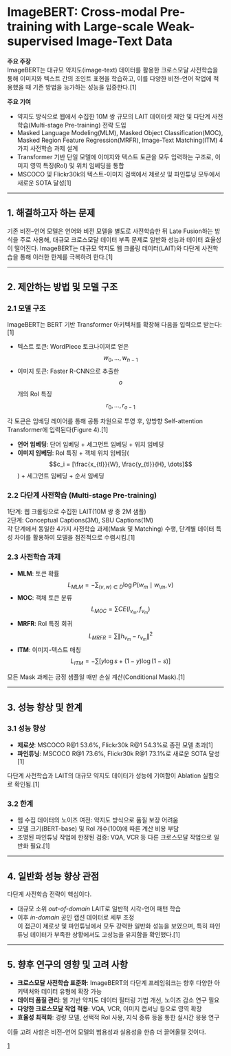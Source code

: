 # ImageBERT: Cross-modal Pre-training with Large-scale Weak-supervised Image-Text Data

**주요 주장**  
ImageBERT는 대규모 약지도(image-text) 데이터를 활용한 크로스모달 사전학습을 통해 이미지와 텍스트 간의 조인트 표현을 학습하고, 이를 다양한 비전–언어 작업에 적용했을 때 기존 방법을 능가하는 성능을 입증한다.[1]

**주요 기여**  
- 약지도 방식으로 웹에서 수집한 10M 쌍 규모의 LAIT 데이터셋 제안 및 다단계 사전학습(Multi-stage Pre-training) 전략 도입  
- Masked Language Modeling(MLM), Masked Object Classification(MOC), Masked Region Feature Regression(MRFR), Image-Text Matching(ITM) 4가지 사전학습 과제 설계  
- Transformer 기반 단일 모델에 이미지와 텍스트 토큰을 모두 입력하는 구조로, 이미지 영역 특징(RoI) 및 위치 임베딩을 통합  
- MSCOCO 및 Flickr30k의 텍스트-이미지 검색에서 제로샷 및 파인튜닝 모두에서 새로운 SOTA 달성[1]

***

## 1. 해결하고자 하는 문제  
기존 비전–언어 모델은 언어와 비전 모델을 별도로 사전학습한 뒤 Late Fusion하는 방식을 주로 사용해, 대규모 크로스모달 데이터 부족 문제로 일반화 성능과 데이터 효율성이 떨어진다. ImageBERT는 대규모 약지도 웹 크롤링 데이터(LAIT)와 다단계 사전학습을 통해 이러한 한계를 극복하려 한다.[1]

***

## 2. 제안하는 방법 및 모델 구조

### 2.1 모델 구조  
ImageBERT는 BERT 기반 Transformer 아키텍처를 확장해 다음을 입력으로 받는다:[1]
- 텍스트 토큰: WordPiece 토크나이저로 얻은 $$w_0,\dots,w_{n-1}$$  
- 이미지 토큰: Faster R-CNN으로 추출한 $$o$$개의 RoI 특징 $$r_0,\dots,r_{o-1}$$  

각 토큰은 임베딩 레이어를 통해 공통 차원으로 투영 후, 양방향 Self-attention Transformer에 입력된다(Figure 4).[1]
- **언어 임베딩**: 단어 임베딩 + 세그먼트 임베딩 + 위치 임베딩  
- **이미지 임베딩**: RoI 특징 + 객체 위치 임베딩($$c_i = [\frac{x_{tl}}{W}, \frac{y_{tl}}{H}, \dots]$$) + 세그먼트 임베딩 + 순서 임베딩  

### 2.2 다단계 사전학습 (Multi-stage Pre-training)  
1단계: 웹 크롤링으로 수집한 LAIT(10M 쌍 중 2M 샘플)  
2단계: Conceptual Captions(3M), SBU Captions(1M)  
각 단계에서 동일한 4가지 사전학습 과제(Mask 및 Matching) 수행, 단계별 데이터 특성 차이를 활용하여 모델을 점진적으로 수렴시킴.[1]

### 2.3 사전학습 과제  
- **MLM**: 토큰 확률 $$\displaystyle L_{MLM} = -\sum_{(v,w)\in D}\log P(w_m\mid w_{\setminus m},v)$$  
- **MOC**: 객체 토큰 분류 $$\displaystyle L_{MOC} = \sum CE(l_{v_m},f_{v_m})$$  
- **MRFR**: RoI 특징 회귀 $$\displaystyle L_{MRFR} = \sum \|h_{v_m}-r_{v_m}\|^2$$  
- **ITM**: 이미지-텍스트 매칭 $$\displaystyle L_{ITM} = -\sum [y\log s+(1-y)\log(1-s)]$$  

모든 Mask 과제는 긍정 샘플일 때만 손실 계산(Conditional Mask).[1]

***

## 3. 성능 향상 및 한계

### 3.1 성능 향상  
- **제로샷**: MSCOCO R@1 53.6%, Flickr30k R@1 54.3%로 종전 모델 초과[1]
- **파인튜닝**: MSCOCO R@1 73.6%, Flickr30k R@1 73.1%로 새로운 SOTA 달성[1]

다단계 사전학습과 LAIT의 대규모 약지도 데이터가 성능에 기여함이 Ablation 실험으로 확인됨.[1]

### 3.2 한계  
- 웹 수집 데이터의 노이즈 여전: 약지도 방식으로 품질 보장 어려움  
- 모델 크기(BERT-base) 및 RoI 개수(100)에 따른 계산 비용 부담  
- 조명된 파인튜닝 작업에 한정된 검증: VQA, VCR 등 다른 크로스모달 작업으로 일반화 필요.[1]

***

## 4. 일반화 성능 향상 관점

다단계 사전학습 전략이 핵심이다.  
- 대규모 소위 *out-of-domain* LAIT로 일반적 시각-언어 패턴 학습  
- 이후 *in-domain* 공인 캡션 데이터로 세부 조정  
이 접근이 제로샷 및 파인튜닝에서 모두 강력한 일반화 성능을 보였으며, 특히 파인튜닝 데이터가 부족한 상황에서도 고성능을 유지함을 확인했다.[1]

***

## 5. 향후 연구의 영향 및 고려 사항

- **크로스모달 사전학습 표준화**: ImageBERT의 다단계 프레임워크는 향후 다양한 아키텍처와 데이터 유형에 확장 가능  
- **데이터 품질 관리**: 웹 기반 약지도 데이터 필터링 기법 개선, 노이즈 감소 연구 필요  
- **다양한 크로스모달 작업 적용**: VQA, VCR, 이미지 캡셔닝 등으로 영역 확장  
- **효율성 최적화**: 경량 모델, 선택적 RoI 사용, 지식 증류 등을 통한 실시간 응용 연구  

이들 고려 사항은 비전–언어 모델의 범용성과 실용성을 한층 더 끌어올릴 것이다.

[1](https://ppl-ai-file-upload.s3.amazonaws.com/web/direct-files/attachments/65988149/afb30fb5-f5d4-475f-8228-5bde37f28ab7/2001.07966v2.pdf)
